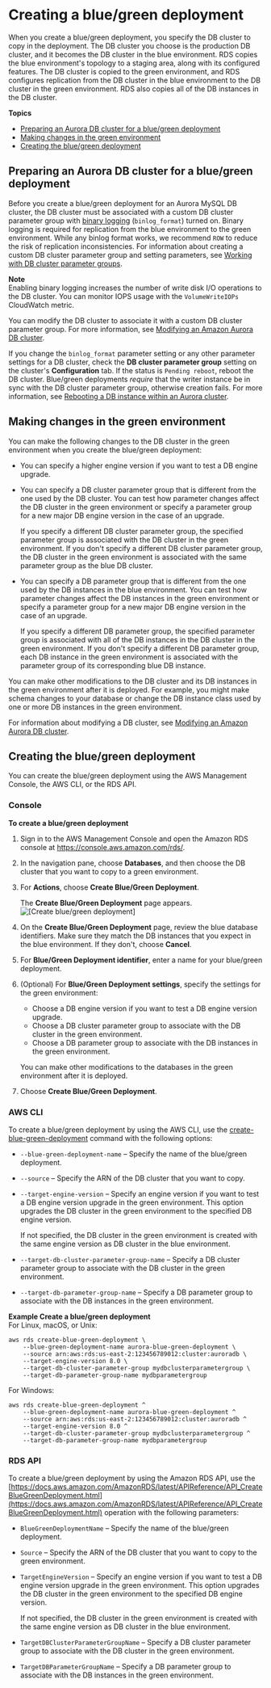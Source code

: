 # Creating a blue/green deployment<a name="blue-green-deployments-creating"></a>

When you create a blue/green deployment, you specify the DB cluster to copy in the deployment\. The DB cluster you choose is the production DB cluster, and it becomes the DB cluster in the blue environment\. RDS copies the blue environment's topology to a staging area, along with its configured features\. The DB cluster is copied to the green environment, and RDS configures replication from the DB cluster in the blue environment to the DB cluster in the green environment\. RDS also copies all of the DB instances in the DB cluster\.

**Topics**
+ [Preparing an Aurora DB cluster for a blue/green deployment](#blue-green-deployments-creating-preparing-aurora)
+ [Making changes in the green environment](#blue-green-deployments-creating-changes)
+ [Creating the blue/green deployment](#blue-green-deployments-creating-create)

## Preparing an Aurora DB cluster for a blue/green deployment<a name="blue-green-deployments-creating-preparing-aurora"></a>

Before you create a blue/green deployment for an Aurora MySQL DB cluster, the DB cluster must be associated with a custom DB cluster parameter group with [binary logging](USER_LogAccess.MySQL.BinaryFormat.md) \(`binlog_format`\) turned on\. Binary logging is required for replication from the blue environment to the green environment\. While any binlog format works, we recommend `ROW` to reduce the risk of replication inconsistencies\. For information about creating a custom DB cluster parameter group and setting parameters, see [Working with DB cluster parameter groups](USER_WorkingWithDBClusterParamGroups.md)\.

**Note**  
Enabling binary logging increases the number of write disk I/O operations to the DB cluster\. You can monitor IOPS usage with the `VolumeWriteIOPs` CloudWatch metric\.

You can modify the DB cluster to associate it with a custom DB cluster parameter group\. For more information, see [Modifying an Amazon Aurora DB cluster](Aurora.Modifying.md)\.

If you change the `binlog_format` parameter setting or any other parameter settings for a DB cluster, check the **DB cluster parameter group** setting on the cluster's **Configuration** tab\. If the status is `Pending reboot`, reboot the DB cluster\. Blue/green deployments *require* that the writer instance be in sync with the DB cluster parameter group, otherwise creation fails\. For more information, see [Rebooting a DB instance within an Aurora cluster](USER_RebootCluster.md#aurora-reboot-db-instance)\.

## Making changes in the green environment<a name="blue-green-deployments-creating-changes"></a>

You can make the following changes to the DB cluster in the green environment when you create the blue/green deployment:
+ You can specify a higher engine version if you want to test a DB engine upgrade\.
+ You can specify a DB cluster parameter group that is different from the one used by the DB cluster\. You can test how parameter changes affect the DB cluster in the green environment or specify a parameter group for a new major DB engine version in the case of an upgrade\.

  If you specify a different DB cluster parameter group, the specified parameter group is associated with the DB cluster in the green environment\. If you don't specify a different DB cluster parameter group, the DB cluster in the green environment is associated with the same parameter group as the blue DB cluster\.
+ You can specify a DB parameter group that is different from the one used by the DB instances in the blue environment\. You can test how parameter changes affect the DB instances in the green environment or specify a parameter group for a new major DB engine version in the case of an upgrade\.

  If you specify a different DB parameter group, the specified parameter group is associated with all of the DB instances in the DB cluster in the green environment\. If you don't specify a different DB parameter group, each DB instance in the green environment is associated with the parameter group of its corresponding blue DB instance\.

You can make other modifications to the DB cluster and its DB instances in the green environment after it is deployed\. For example, you might make schema changes to your database or change the DB instance class used by one or more DB instances in the green environment\.

For information about modifying a DB cluster, see [Modifying an Amazon Aurora DB cluster](Aurora.Modifying.md)\.

## Creating the blue/green deployment<a name="blue-green-deployments-creating-create"></a>

You can create the blue/green deployment using the AWS Management Console, the AWS CLI, or the RDS API\.

### Console<a name="blue-green-deployments-creating-console"></a>

**To create a blue/green deployment**

1. Sign in to the AWS Management Console and open the Amazon RDS console at [https://console\.aws\.amazon\.com/rds/](https://console.aws.amazon.com/rds/)\.

1. In the navigation pane, choose **Databases**, and then choose the DB cluster that you want to copy to a green environment\.

1. For **Actions**, choose **Create Blue/Green Deployment**\.

   The **Create Blue/Green Deployment** page appears\.   
![\[Create blue/green deployment\]](http://docs.aws.amazon.com/AmazonRDS/latest/AuroraUserGuide/images/blue-green-deployment-create-aurora.png)

1. On the **Create Blue/Green Deployment** page, review the blue database identifiers\. Make sure they match the DB instances that you expect in the blue environment\. If they don't, choose **Cancel**\.

1. For **Blue/Green Deployment identifier**, enter a name for your blue/green deployment\.

1. \(Optional\) For **Blue/Green Deployment settings**, specify the settings for the green environment:
   + Choose a DB engine version if you want to test a DB engine version upgrade\.
   + Choose a DB cluster parameter group to associate with the DB cluster in the green environment\.
   + Choose a DB parameter group to associate with the DB instances in the green environment\.

   You can make other modifications to the databases in the green environment after it is deployed\.

1. Choose **Create Blue/Green Deployment**\.

### AWS CLI<a name="blue-green-deployments-creating-cli"></a>

To create a blue/green deployment by using the AWS CLI, use the [create\-blue\-green\-deployment](https://docs.aws.amazon.com/cli/latest/reference/rds/create-blue-green-deployment.html) command with the following options:
+ `--blue-green-deployment-name` – Specify the name of the blue/green deployment\.
+ `--source` – Specify the ARN of the DB cluster that you want to copy\.
+ `--target-engine-version` – Specify an engine version if you want to test a DB engine version upgrade in the green environment\. This option upgrades the DB cluster in the green environment to the specified DB engine version\.

  If not specified, the DB cluster in the green environment is created with the same engine version as DB cluster in the blue environment\.
+ `--target-db-cluster-parameter-group-name` – Specify a DB cluster parameter group to associate with the DB cluster in the green environment\.
+ `--target-db-parameter-group-name` – Specify a DB parameter group to associate with the DB instances in the green environment\.

**Example Create a blue/green deployment**  
For Linux, macOS, or Unix:  

```
aws rds create-blue-green-deployment \
    --blue-green-deployment-name aurora-blue-green-deployment \
    --source arn:aws:rds:us-east-2:123456789012:cluster:auroradb \
    --target-engine-version 8.0 \
    --target-db-cluster-parameter-group mydbclusterparametergroup \
    --target-db-parameter-group-name mydbparametergroup
```
For Windows:  

```
aws rds create-blue-green-deployment ^
    --blue-green-deployment-name aurora-blue-green-deployment ^
    --source arn:aws:rds:us-east-2:123456789012:cluster:auroradb ^
    --target-engine-version 8.0 ^
    --target-db-cluster-parameter-group mydbclusterparametergroup ^
    --target-db-parameter-group-name mydbparametergroup
```

### RDS API<a name="blue-green-deployments-creating-api"></a>

To create a blue/green deployment by using the Amazon RDS API, use the [https://docs.aws.amazon.com/AmazonRDS/latest/APIReference/API_CreateBlueGreenDeployment.html](https://docs.aws.amazon.com/AmazonRDS/latest/APIReference/API_CreateBlueGreenDeployment.html) operation with the following parameters:
+ `BlueGreenDeploymentName` – Specify the name of the blue/green deployment\.
+ `Source` – Specify the ARN of the DB cluster that you want to copy to the green environment\.
+ `TargetEngineVersion` – Specify an engine version if you want to test a DB engine version upgrade in the green environment\. This option upgrades the DB cluster in the green environment to the specified DB engine version\.

  If not specified, the DB cluster in the green environment is created with the same engine version as DB cluster in the blue environment\.
+ `TargetDBClusterParameterGroupName` – Specify a DB cluster parameter group to associate with the DB cluster in the green environment\.
+ `TargetDBParameterGroupName` – Specify a DB parameter group to associate with the DB instances in the green environment\.